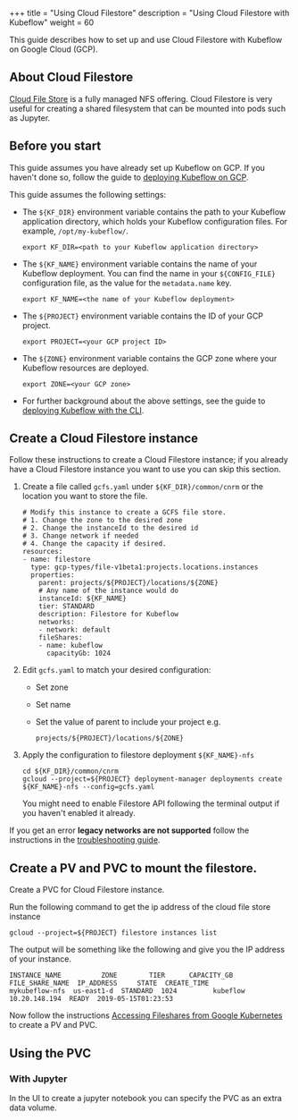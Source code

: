 +++
title = "Using Cloud Filestore"
description = "Using Cloud Filestore with Kubeflow"
weight = 60

This guide describes how to set up and use Cloud Filestore with Kubeflow on 
Google Cloud (GCP).

## About Cloud Filestore

[Cloud File Store](https://cloud.google.com/filestore/docs/) is a fully managed NFS offering.
Cloud Filestore is very useful for creating a shared filesystem that can be mounted into pods such as Jupyter.

## Before you start

This guide assumes you have already set up Kubeflow on GCP. If you haven't done
so, follow the guide to [deploying Kubeflow on GCP](/docs/gke/deploy/).

This guide assumes the following settings: 

* The `${KF_DIR}` environment variable contains the path to
  your Kubeflow application directory, which holds your Kubeflow configuration 
  files. For example, `/opt/my-kubeflow/`.

  ```
  export KF_DIR=<path to your Kubeflow application directory>
  ``` 

* The `${KF_NAME}` environment variable contains the name of your Kubeflow 
  deployment. You can find the name in your `${CONFIG_FILE}` 
  configuration file, as the value for the `metadata.name` key.

  ```
  export KF_NAME=<the name of your Kubeflow deployment>
  ```

* The `${PROJECT}` environment variable contains the ID of your GCP project. 

  ```
  export PROJECT=<your GCP project ID>
  ```

* The `${ZONE}` environment variable contains the GCP zone where your
  Kubeflow resources are deployed.

  ```
  export ZONE=<your GCP zone>
  ```

* For further background about the above settings, see the guide to
  [deploying Kubeflow with the CLI](/docs/gke/deploy/deploy-cli).

## Create a Cloud Filestore instance

Follow these instructions to create a Cloud Filestore instance; if you already have a Cloud Filestore instance you want to
use you can skip this section.

1. Create a file called `gcfs.yaml` under `${KF_DIR}/common/cnrm` or the location you want to store the file.

    ```
    # Modify this instance to create a GCFS file store.
    # 1. Change the zone to the desired zone
    # 2. Change the instanceId to the desired id
    # 3. Change network if needed 
    # 4. Change the capacity if desired.
    resources:
    - name: filestore
      type: gcp-types/file-v1beta1:projects.locations.instances
      properties:
        parent: projects/${PROJECT}/locations/${ZONE}
        # Any name of the instance would do
        instanceId: ${KF_NAME}
        tier: STANDARD
        description: Filestore for Kubeflow
        networks:
        - network: default
        fileShares:
        - name: kubeflow
          capacityGb: 1024

    ```

2. Edit `gcfs.yaml` to match your desired configuration:

    * Set zone
    * Set name
    * Set the value of parent to include your project e.g.

      ```
      projects/${PROJECT}/locations/${ZONE}
      ```

3. Apply the configuration to filestore deployment `${KF_NAME}-nfs`

    ```
    cd ${KF_DIR}/common/cnrm
    gcloud --project=${PROJECT} deployment-manager deployments create ${KF_NAME}-nfs --config=gcfs.yaml
    ```

    You might need to enable Filestore API following the terminal output if you haven't enabled it already.

If you get an error **legacy networks are not supported** follow the instructions
in the [troubleshooting guide](/docs/other-guides/troubleshooting).

## Create a PV and PVC to mount the filestore.

Create a PVC for Cloud Filestore instance.

Run the following command to get the ip address of the cloud file store instance

```
gcloud --project=${PROJECT} filestore instances list
```

The output will be something like the following and give you the IP address of your instance.

```
INSTANCE_NAME          ZONE        TIER      CAPACITY_GB  FILE_SHARE_NAME  IP_ADDRESS     STATE  CREATE_TIME
mykubeflow-nfs  us-east1-d  STANDARD  1024         kubeflow         10.20.148.194  READY  2019-05-15T01:23:53

```

Now follow the instructions [Accessing Fileshares from Google Kubernetes](https://cloud.google.com/filestore/docs/accessing-fileshares) to create a PV and PVC.

## Using the PVC

### With Jupyter

In the UI to create a jupyter notebook you can specify the PVC as an extra data volume.
